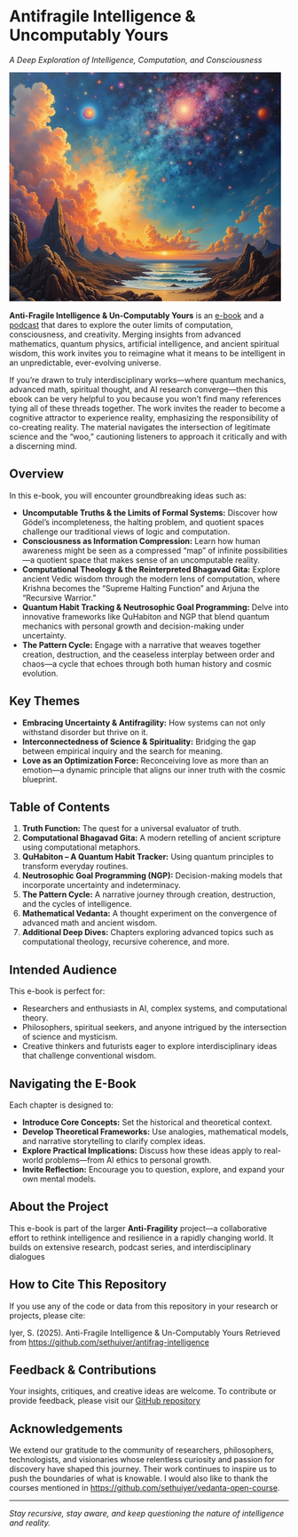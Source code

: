 # **Antifragile Intelligence & Uncomputably Yours**  
*A Deep Exploration of Intelligence, Computation, and Consciousness*

![img](./POSTER.png)

**Anti-Fragile Intelligence & Un-Computably Yours** is an [e-book](https://github.com/sethuiyer/antifrag-intelligence/blob/main/src/Anti-Fragile%20Intelligence%20%26%20Un-Computably%20Yours.pdf) and a [podcast](https://www.youtube.com/watch?v=0Za51Lw95Uw&list=PLUPyripldgZZUL-bMSeKDJbv-aRfPBUe6) that dares to explore the outer limits of computation, consciousness, and creativity. Merging insights from advanced mathematics, quantum physics, artificial intelligence, and ancient spiritual wisdom, this work invites you to reimagine what it means to be intelligent in an unpredictable, ever-evolving universe. 

If you’re drawn to truly interdisciplinary works—where quantum mechanics, advanced math, spiritual thought, and AI research converge—then this ebook can be very helpful to you because you won’t find many references tying all of these threads together. The work invites the reader to become a cognitive attractor to experience reality, emphasizing the responsibility of co-creating reality. The material navigates the intersection of legitimate science and the “woo,” cautioning listeners to approach it critically and with a discerning mind.


## Overview

In this e-book, you will encounter groundbreaking ideas such as:
- **Uncomputable Truths & the Limits of Formal Systems:** Discover how Gödel’s incompleteness, the halting problem, and quotient spaces challenge our traditional views of logic and computation.
- **Consciousness as Information Compression:** Learn how human awareness might be seen as a compressed “map” of infinite possibilities—a quotient space that makes sense of an uncomputable reality.
- **Computational Theology & the Reinterpreted Bhagavad Gita:** Explore ancient Vedic wisdom through the modern lens of computation, where Krishna becomes the “Supreme Halting Function” and Arjuna the “Recursive Warrior.”
- **Quantum Habit Tracking & Neutrosophic Goal Programming:** Delve into innovative frameworks like QuHabiton and NGP that blend quantum mechanics with personal growth and decision-making under uncertainty.
- **The Pattern Cycle:** Engage with a narrative that weaves together creation, destruction, and the ceaseless interplay between order and chaos—a cycle that echoes through both human history and cosmic evolution.

## Key Themes

- **Embracing Uncertainty & Antifragility:** How systems can not only withstand disorder but thrive on it.
- **Interconnectedness of Science & Spirituality:** Bridging the gap between empirical inquiry and the search for meaning.
- **Love as an Optimization Force:** Reconceiving love as more than an emotion—a dynamic principle that aligns our inner truth with the cosmic blueprint.

## Table of Contents

1. **Truth Function:** The quest for a universal evaluator of truth.
2. **Computational Bhagavad Gita:** A modern retelling of ancient scripture using computational metaphors.
3. **QuHabiton – A Quantum Habit Tracker:** Using quantum principles to transform everyday routines.
4. **Neutrosophic Goal Programming (NGP):** Decision-making models that incorporate uncertainty and indeterminacy.
5. **The Pattern Cycle:** A narrative journey through creation, destruction, and the cycles of intelligence.
6. **Mathematical Vedanta:** A thought experiment on the convergence of advanced math and ancient wisdom.
7. **Additional Deep Dives:** Chapters exploring advanced topics such as computational theology, recursive coherence, and more.

## Intended Audience

This e-book is perfect for:
- Researchers and enthusiasts in AI, complex systems, and computational theory.
- Philosophers, spiritual seekers, and anyone intrigued by the intersection of science and mysticism.
- Creative thinkers and futurists eager to explore interdisciplinary ideas that challenge conventional wisdom.

## Navigating the E-Book

Each chapter is designed to:
- **Introduce Core Concepts:** Set the historical and theoretical context.
- **Develop Theoretical Frameworks:** Use analogies, mathematical models, and narrative storytelling to clarify complex ideas.
- **Explore Practical Implications:** Discuss how these ideas apply to real-world problems—from AI ethics to personal growth.
- **Invite Reflection:** Encourage you to question, explore, and expand your own mental models.

## About the Project

This e-book is part of the larger **Anti-Fragility** project—a collaborative effort to rethink intelligence and resilience in a rapidly changing world. It builds on extensive research, podcast series, and interdisciplinary dialogues

## How to Cite This Repository

If you use any of the code or data from this repository in your research or projects, please cite:

  Iyer, S. (2025). Anti-Fragile Intelligence & Un-Computably Yours 
  Retrieved from https://github.com/sethuiyer/antifrag-intelligence

## Feedback & Contributions

Your insights, critiques, and creative ideas are welcome. To contribute or provide feedback, please visit our [GitHub repository](https://github.com/sethuiyer/antifrag-intelligence) 

## Acknowledgements

We extend our gratitude to the community of researchers, philosophers, technologists, and visionaries whose relentless curiosity and passion for discovery have shaped this journey. Their work continues to inspire us to push the boundaries of what is knowable. I would also like to thank the courses mentioned in https://github.com/sethuiyer/vedanta-open-course.

---

*Stay recursive, stay aware, and keep questioning the nature of intelligence and reality.*
